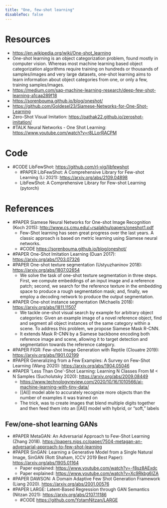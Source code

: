```yaml
---
title: "One, few-shot learning"
disableToc: false 
---
```


# Resources
- https://en.wikipedia.org/wiki/One-shot_learning
- One-shot learning is an object categorization problem, found mostly in computer vision. Whereas most machine learning based object categorization algorithms require training on hundreds or thousands of samples/images and very large datasets, one-shot learning aims to learn information about object categories from one, or only a few, training samples/images.
- https://medium.com/sap-machine-learning-research/deep-few-shot-learning-a1caa289f18
- https://sorenbouma.github.io/blog/oneshot/
- https://github.com/Goldesel23/Siamese-Networks-for-One-Shot-Learning
- Zero-Shot Visual Imitation: https://pathak22.github.io/zeroshot-imitation/
- #TALK Neural Networks - One Shot Learning: https://www.youtube.com/watch?v=r8LLorRACPM


# Code
- #CODE LibFewShot: https://github.com/rl-vig/libfewshot
	- #PAPER LibFewShot: A Comprehensive Library for Few-shot Learning (Li 2021): https://arxiv.org/abs/2109.04898
	- LibFewShot: A Comprehensive Library for Few-shot Learning (pytorch)

# References
- #PAPER Siamese Neural Networks for One-shot Image Recognition (Koch 2015): http://www.cs.cmu.edu/~rsalakhu/papers/oneshot1.pdf
	- Few-Shot learning has seen great progress over the last years. A classic approach is based on metric learning using Siamese neural networks.
	- #CODE https://sorenbouma.github.io/blog/oneshot/
- #PAPER One-Shot Imitation Learning (Duan 2017): https://arxiv.org/abs/1703.07326
- #PAPER One-shot texture segmentation (Ustyuzhaninov 2018): https://arxiv.org/abs/1807.02654
	- We solve the task of one-shot texture segmentation in three steps. First, we compute embeddings of an input image and a reference patch; second, we search for the reference texture in the embedding space to produce a rough segmentation mask; and, finally, we employ a decoding network to produce the output segmentation.
- #PAPER One-shot instance segmentation (Michaelis 2018): https://arxiv.org/abs/1811.11507 
	- We tackle one-shot visual search by example for arbitrary object categories: Given an example image of a novel reference object, find and segment all object instances of the same category within a scene. To address this problem, we propose Siamese Mask R-CNN. 
	- It extends Mask R-CNN by a Siamese backbone encoding both reference image and scene, allowing it to target detection and segmentation towards the reference category.
- #PAPER FIGR: Few-shot Image Generation with Reptile (Clouatre 2019): https://arxiv.org/abs/1901.02199
- #PAPER Generalizing from a Few Examples: A Survey on Few-Shot Learning (Wang 2020): https://arxiv.org/abs/1904.05046
- #PAPER 'Less Than One'-Shot Learning: Learning N Classes From M < N Samples (Sucholutsky 2020): https://arxiv.org/abs/2009.08449
	- https://www.technologyreview.com/2020/10/16/1010566/ai-machine-learning-with-tiny-data/
	- [[AI]] model able to accurately recognize more objects than the number of examples it was trained on
	- The trick, was to create images that blend multiple digits together and then feed them into an [[AI]] model with hybrid, or “soft,” labels


## Few/one-shot learning GANs 
- #PAPER MetaGAN: An Adversarial Approach to Few-Shot Learning (Zhang 2018). https://papers.nips.cc/paper/7504-metagan-an-adversarial-approach-to-few-shot-learning
- #PAPER SinGAN: Learning a Generative Model from a Single Natural Image, SinGAN (Rott Shaham, ICCV 2019 Best Paper): https://arxiv.org/abs/1905.01164 
	-  Paper explained: https://www.youtube.com/watch?v=-f8sz8AExdc 
	-  Paper explained: https://www.youtube.com/watch?v=Xc9Rkbg6IZA
- #PAPER DAWSON: A Domain Adaptive Few Shot Generation Framework (Liang 2020). https://arxiv.org/abs/2001.00576
- #PAPER LARGE: Latent-Based Regression through GAN Semantics (Nitzan 2021): https://arxiv.org/abs/2107.11186
	- #CODE https://github.com/YotamNitzan/LARGE
